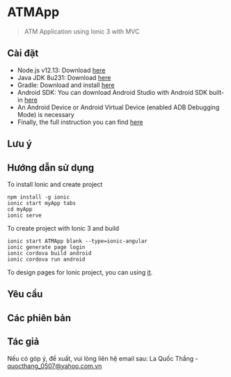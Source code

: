 # ATMApp
> ATM Application using Ionic 3 with MVC

## Cài đặt

* Node.js v12.13: Download [here](https://nodejs.org/en/)
* Java JDK 8u231: Download [here](https://www.oracle.com/technetwork/java/javase/downloads/jdk8-downloads-2133151.html)
* Gradle: Download and install [here](https://gradle.org/install/)
* Android SDK: You can download Android Studio with Android SDK built-in [here](https://developer.android.com/studio/)
* An Android Device or Android Virtual Device (enabled ADB Debugging Mode) is necessary
* Finally, the full instruction you can find [here](https://ionicframework.com/docs/installation/android)

## Lưu ý

## Hướng dẫn sử dụng

To install Ionic and create project
```
npm install -g ionic
ionic start myApp tabs
cd myApp
ionic serve
```

To create project with Ionic 3 and build
```
ionic start ATMApp blank --type=ionic-angular
ionic generate page login
ionic cordova build android
ionic cordova run android
```

To design pages for Ionic project, you can using [it](https://creator.ionic.io/).

## Yêu cầu

## Các phiên bản

## Tác giả

Nếu có góp ý, đề xuất, vui lòng liên hệ email sau:
La Quốc Thắng - quocthang_0507@yahoo.com.vn